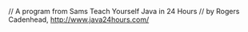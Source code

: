 // A program from Sams Teach Yourself Java in 24 Hours
// by Rogers Cadenhead, http://www.java24hours.com/
